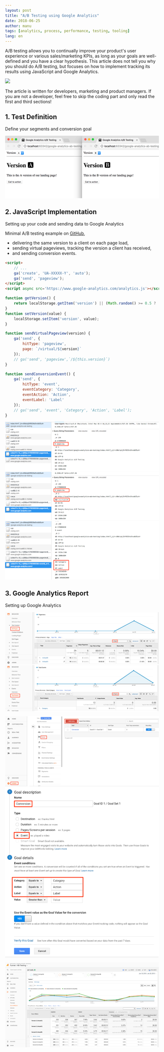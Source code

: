 ```yaml
---
layout: post
title: "A/B Testing using Google Analytics"
date: 2018-06-25
author: manu
tags: [analytics, process, performance, testing, tooling]
lang: en
---
```


A/B testing allows you to continually improve your product's user experience or various sales/marketing KPIs, as long as your goals are well-defined and you have a clear hypothesis. This article does not tell you why you should do A/B testing, but focuses on how to implement tracking its results using JavaScript and Google Analytics.

![](/assets/images/google-analytics-ab-testing/analytics-chart-data-cliché-stock-photo.jpg) 

The article is written for developers, marketing and product managers. If you are not a developer, feel free to skip the coding part and only read the first and third sections!

## 1. Test Definition

Define your segments and conversion goal

![](/assets/images/google-analytics-ab-testing/versions.png) 

## 2. JavaScript Implementation

Setting up your code and sending data to Google Analytics


Minimal A/B testing example on [GitHub](https://github.com/karriereat/google-analytics-ab-testing),

* delivering the same version to a client on each page load,
* sending virtual pageviews, tracking the version a client has received,
* and sending conversion events.

```html
<script>
    // ...
    ga('create', 'UA-XXXXX-Y', 'auto');
    ga('send', 'pageview');
</script>
<script async src='https://www.google-analytics.com/analytics.js'></script>
```

```js
function getVersion() {
    return localStorage.getItem('version') || (Math.random() >= 0.5 ? 'A' : 'B');
}
function setVersion(value) {
    localStorage.setItem('version', value);
}
```

```js
function sendVirtualPageview(version) {
    ga('send', {
        hitType: 'pageview',
        page: `/virtual/${version}`
    });
    // ga('send', 'pageview',`/${this.version}`)
}
```

```js
function sendConversionEvent() {
    ga('send', {
        hitType: 'event',
        eventCategory: 'Category',
        eventAction: 'Action',
        eventLabel: 'Label'
    });
    // ga('send', 'event', 'Category', 'Action', 'Label');
}
```

![](/assets/images/google-analytics-ab-testing/network-tab-pageview-request.png) 
![](/assets/images/google-analytics-ab-testing/network-tab-virtual-pageview-request.png) 
![](/assets/images/google-analytics-ab-testing/network-tab-event-request.png) 

## 3. Google Analytics Report

Setting up Google Analytics

![](/assets/images/google-analytics-ab-testing/report-virtual-pageviews.png) 
![](/assets/images/google-analytics-ab-testing/report-events.png) 

![](/assets/images/google-analytics-ab-testing/goal-creation-step-1.png)
![](/assets/images/google-analytics-ab-testing/goal-creation-step-2.png)


![](/assets/images/google-analytics-ab-testing/report.png)
